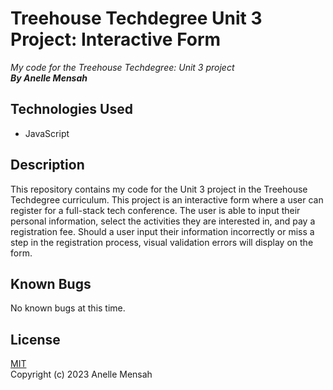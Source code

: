 # Treehouse Techdegree Unit 3 Project: Interactive Form
_My code for the Treehouse Techdegree: Unit 3 project_
\
_**By Anelle Mensah**_

## Technologies Used
* JavaScript

## Description
This repository contains my code for the Unit 3 project in the Treehouse Techdegree curriculum. This project is an interactive form where a user can register for a full-stack tech conference. The user is able to input their personal information, select the activities they are interested in, and pay a registration fee. Should a user input their information incorrectly or miss a step in the registration process, visual validation errors will display on the form.

## Known Bugs
No known bugs at this time.

## License
[MIT](https://choosealicense.com/licenses/mit/#)
\
Copyright (c) 2023 Anelle Mensah
